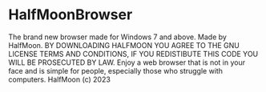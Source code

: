 # HalfMoonBrowser
The brand new browser made for Windows 7 and above. Made by HalfMoon.
BY DOWNLOADING HALFMOON YOU AGREE TO THE GNU LICENSE TERMS AND CONDITIONS,
IF YOU REDISTIBUTE THIS CODE YOU WILL BE PROSECUTED BY LAW.
Enjoy a web browser that is not in your face and is simple for people, especially those who struggle with computers.
HalfMoon (c) 2023
